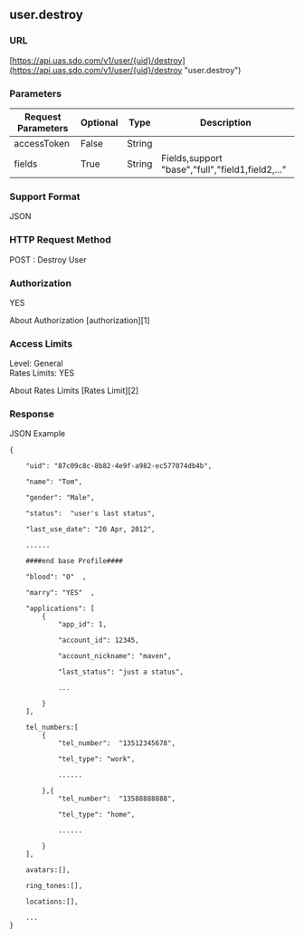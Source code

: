 ## user.destroy


### URL 

[https://api.uas.sdo.com/v1/user/{uid}/destroy](https://api.uas.sdo.com/v1/user/{uid}/destroy "user.destroy")


### Parameters      
Request Parameters  |  Optional     |  Type   |  Description       
-------------|-----------|---------|--------
|accessToken		 |  False	     |  String |                     |  
|fields              |  True         |  String |  Fields,support "base","full","field1,field2,..."  


### Support Format  

JSON  

### HTTP Request Method  

POST  : Destroy User  

### Authorization  

YES

About Authorization [authorization][1]  

### Access Limits  

Level: General  
Rates Limits: YES  


About Rates Limits [Rates Limit][2]

### Response  


JSON Example   


    {

        "uid": "87c09c8c-8b82-4e9f-a982-ec577074db4b",

        "name": "Tom",

        "gender": "Male",

        "status":  "user's last status",

        "last_use_date": "20 Apr, 2012",

        ......

        ####end base Profile####

        "blood": "O"  ,

        "marry": "YES"  ,  

		"applications": [
			{
				"app_id": 1,  
				
				"account_id": 12345,  
				
				"account_nickname": "maven",  
				
				"last_status": "just a status",  
				
				...   
				
			}
		],  

        tel_numbers:[
            {
                "tel_number":  "13512345678",

                "tel_type": "work",

                ......

            },{
                "tel_number":  "13588888888",

                "tel_type": "home",

                ......

            }
        ],

        avatars:[],

        ring_tones:[],

        locations:[],

        ...
    }


 [user_base_object]:user_object.md "user object"
 [user_full_object]:user_object.md "user object"
 [user_custom_fields_object]:user_object.md "user object"
